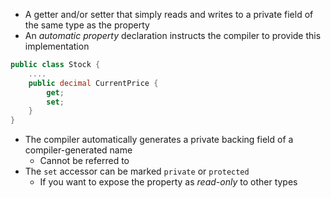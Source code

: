 - A getter and/or setter that simply reads and writes to a private field of the same type as the property
- An *automatic property* declaration instructs the compiler to provide this implementation
```C#
public class Stock {
	....
	public decimal CurrentPrice { 
		get;
		set;
	}
}
```
- The compiler automatically generates a private backing field of a compiler-generated name
	- Cannot be referred to
- The `set` accessor can be marked `private` or `protected`
	- If you want to expose the property as *read-only* to other types